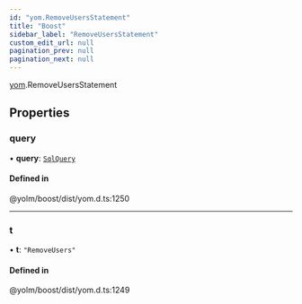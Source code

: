 ```yaml
---
id: "yom.RemoveUsersStatement"
title: "Boost"
sidebar_label: "RemoveUsersStatement"
custom_edit_url: null
pagination_prev: null
pagination_next: null
---
```


[yom](../namespaces/yom.md).RemoveUsersStatement

## Properties

### query

• **query**: [`SqlQuery`](../namespaces/yom.md#sqlquery)

#### Defined in

@yolm/boost/dist/yom.d.ts:1250

___

### t

• **t**: ``"RemoveUsers"``

#### Defined in

@yolm/boost/dist/yom.d.ts:1249
